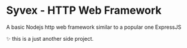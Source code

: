 # Syvex - HTTP Web Framework

A basic Nodejs http web framework similar to a popular one ExpressJS


✨ this is a just another side project.
